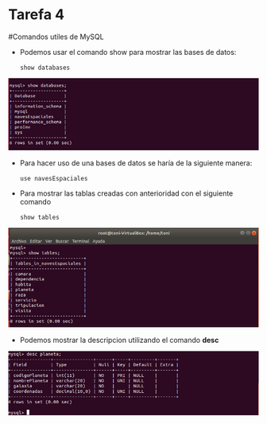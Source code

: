 # Tarefa 4

#Comandos utiles  de MySQL


- Podemos usar el comando show para mostrar las bases de datos:

      show databases
 
![Alt text](https://github.com/ToniChoren/BasesDeDatos/blob/master/InstalacionMySQL/capturas/capturas%20ubuntu/database01.PNG)

- Para hacer uso de una bases de datos  se haría de la siguiente manera:

      use navesEspaciales

- Para mostrar las tablas creadas con anterioridad con el siguiente comando

      show tables
      
 ![Alt text](https://github.com/ToniChoren/BasesDeDatos/blob/master/InstalacionMySQL/capturas/capturas%20ubuntu/mostrar_navesEspaciales.PNG)
     
 
 - Podemos mostrar la descripcion utilizando el comando __desc__
 
 ![Alt text](https://github.com/ToniChoren/BasesDeDatos/blob/master/InstalacionMySQL/capturas/capturas%20ubuntu/desc_planteta.PNG)


